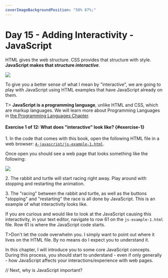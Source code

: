 ```yaml
---
coverImageBackgroundPosition: "50% 87%;"
---
```


# Day 15 - Adding Interactivity - JavaScript

HTML gives the web structure. CSS provides that structure with style.  **JavaScript makes that structure *interactive***.

![](images/4-JavaScript/flying.png)

To give you a better sense of what I mean by "interactive", we are going to play with JavaScript using HTML examples that have JavaScript already on them.

T> **JavaScript is a programming language**, unlike HTML and CSS, which are markup languages. We will learn more about Programming Languages in [the Programming Languages Chapter](#programming-language-chapter).

#### Exercise 1 of 12: What does "interactive" look like? {#exercise-1}
1\. In the code that comes with this book, open the following HTML file in a web browser:
[`4-javascript/js-example-1.html`](code/src/4-javascript/js-example-1.html). 

Once open you should see a web page that looks something like the following:

![](images/4-JavaScript/js-example.png)

2\.  The rabbit and turtle will start racing right away.  Play around with stopping and restarting the animation.  

3\.  The "racing" between the rabbit and turtle, as well as the buttons "stopping" and "restarting" the race is all done by JavaScript.  This is an example of what interactivity looks like.

If you are curious and would like to look at the JavaScript causing this interactivity, in your text editor, navigate to row 61 on the `js-example-1.html` file.  Row 61 is where the JavaScript code starts.

T>Don't let the code overwhelm you. I simply want to point out where it lives on the HTML file.  By no means do I expect you to understand it.  

In this chapter, I will introduce you to some core JavaScript concepts. During this process, you should start to understand - even if only generally - how JavaScript affects your interactions/experience with web pages.

// Next, why is JavaScript important?